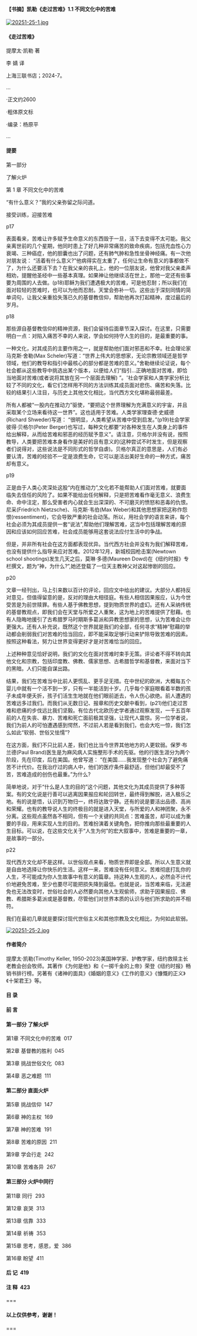 #### 【书摘】凯勒《走过苦难》1.1 不同文化中的苦难

[![20251-25-1.jpg](https://i.postimg.cc/RFmdxNCX/20251-25-1.jpg)](https://postimg.cc/7CB0gP22)

#### 《走过苦难》



提摩太·凯勒 著  


李 婧 译


上海三联书店；2024-7。



...

·正文约2600

·粗体原文标

·编录：杨原平

...



#### 提要


第一部分 

了解火炉



第 1 章 不同文化中的苦难





“有什么意义？”我的父亲弥留之际问道。





接受训练，迎接苦难



p17



表面看来，苦难让许多赋予生命意义的东西毁于一旦，活下去变得不太可能。我父亲离世前的几个星期，他同时患上了好几种非常痛苦的致命疾病，包括充血性心力衰竭、三种癌症，他的胆囊也出了问题，还有肺气肿和急性坐骨神经痛。有一次他对朋友说： “活着有什么意义?”他病得实在太重了，任何让生命有意义的事都做不了，为什么还要活下去？在我父亲的丧礼上，他的一位朋友说，他曾对我父亲柔声相劝，提醒他圣经中一些基本真理。如果神让他继续活在世上，那他一定还有些事要为周围的人去做。(p18)耶稣为我们遭遇极大的苦难，可是他忍耐；所以我们在面对较轻的苦难时，也可以为他而忍耐。天堂会弥补一切。这些出于深刻同情的简单词句，让我父亲重拾失落已久的基督教信仰，帮助他再次打起精神，度过最后的岁月。



p18



那些源自基督教信仰的精神资源，我们会留待后面章节深入探讨。在这里，只需要明白一点：对陷入痛苦不幸的人来说，学会如何持守人生的目的，是最重要的事。



一种文化，对其成员的主要作用之一，就是帮助他们面对邪恶和不幸。社会理论家马克斯·舍勒(Max Scheler)写道：“世界上伟大的思想家，无论宗教领域还是哲学领域，他们的教导和指引中最核心的部分都是苦难的意义。”舍勒继续论证说，每个社会都从这些教导中挑选出某个版本，以便给人们“指引…正确地面对苦难，即恰当地面对苦难(或者说将其放在另一个层面去理解) ”。'社会学家和人类学家分析比较了不同的文化，看它们怎样用不同的方法训练其成员面对悲伤、痛苦和失落。比较的结果引人注目，与历史上其他文化相比，当代西方文化堪称最弱最差。



所有人都被“一股内在推动力”驱使，“要把这个世界理解为充满意义的宇宙，并且采取某个立场来看待这一世界”。这也适用于苦难。人类学家理查德·史威德(Richard Shweder)写道： “很明显，人类希望从苦难中受到启发。”(p19)社会学家彼得·贝格尔(Peter Berger)也写过，每种文化都要“对各种发生在人类身上的事件给出解释，从而给苦难和邪恶的经历赋予意义”。请注意，贝格尔并没有说，按照教导，人类要把苦难本身看作是美好的且有意义的(这种尝试不时发生，但是观察者们说得对，这些说法是不同形式的哲学自虐)。贝格尔真正的意思是，人们有必要认清，苦难的经验不一定是浪费生命，它可以是活出美好生命的一种方式，痛苦却有意义。



p19



正是由于人类心灵深处这股“内在推动力”,文化若不能帮助人们面对苦难，就要面临失去信任的风险了。如果不能给出任何解释，只是把苦难看作毫无意义、浪费生命、命中注定，那么受害者内心就会生出深深的、不可磨灭的愤怒和恶毒的仇恨。尼采(Friedrich Nietzsche)、马克斯·韦伯(Max Weber)和其他思想家把这称作怨恨(ressentiment)，它会导致严重的社会动荡。所以，用社会学的语言来讲，每个社会必须为其成员提供一套“说法",帮助他们理解苦难，这当中包括理解苦难的原因和应该如何回应苦难，社会成员能够用这套说法应付生活中的争战。



但是，并非所有社会在这方面都表现优异。当代西方社会并没有为我们解释苦难，也没有提供什么指导来应对苦难。2012年12月，新城校园枪击案(Newtown school shootings)发生几天之后，莫琳·多德(Maureen Dowd)在《纽约时报》专栏撰文，题为“神，为什么?”,她还登载了一位天主教神父对这起惨剧的回应。



p20



文章一经刊出，马上引来数以百计的评论，回应文中给出的建议。大部分人都持反对意见，但值得留意的是，反对的理由大相径庭。有些人相信因果报应，认为今世受苦是为前世赎罪。有些人基于佛教思想，提到物质世界的虚幻。还有人采纳传统的基督教观点，即我们会在天堂与所爱之人重聚，这为地上的苦难提供了慰藉。也有人隐晦地援引了古希腊罗马时期斯多葛派和异教思想家的思想，认为苦难会让你更强大。还有人补充说，既然这个世界就是我们的全部，任何寻求“精神”慰藉的举动都会削弱我们对苦难的恰当回应，即不能采取足够行动来铲除导致苦难的因素。按照这种看法，努力让世界变得更好才是对苦难恰当的回应。



上述种种意见恰好说明，我们的文化在面对苦难时束手无策。评论者不得不转向其他文化和宗教，包括印度教、佛教、儒家思想、古希腊哲学和基督教，来面对当下的黑暗。人们只能自谋出路。



结果，我们在苦难当中比前人更慌乱、更手足无措。在中世纪的欧洲，大概每五个婴儿中就有一个活不到一岁，只有一半能活到十岁。几乎每个家庭眼看着半数的孩子未成年便夭折，孩子们活生生地就在他们眼前逝去，令人伤心欲绝。前人遭遇的苦难远多过我们。而我们从无数日记、报章和历史文献中看到，(p21)他们走过苦难和悲痛的步伐远比我们坚毅。有位古代北欧历史学者通过观察发现，一千五百年前的人在失丧、暴力、苦难和死亡面前极其坚强，让现代人震惊。另一位学者说，我们为前人的可怕遭遇感到愕然，不过前人若是看到我们，也会大吃一惊，我们怎么如此“软弱、世俗又怯懦”?



在这方面，我们不只比前人差，我们也比当今世界其他地方的人更软弱。保罗·布兰德(Paul Brand)医生是为麻风病人实施整形手术的先驱。他的行医生涯分为两个阶段，先在印度，后在美国。他曾写道： “在美国……我发现整个社会为了避免痛苦不计代价。在我治疗过的病人中，他们的医疗条件最舒适，但他们却最受不了苦，苦难造成的创伤也最重。”为什么?



简单地说，对于“什么是人生的目的”这个问题，其他文化为其成员提供了多种答案。有的文化说是行善可以逃离因果报应和轮回转世，最终得到解脱，进入极乐之地。有的说是悟，认识到万物归一，终将达致宁静。还有的说是要活出品德、高尚和荣耀。也有的教导说人生的终极目的就是进入天堂，与所爱的人和神团聚，永不分离。这些观点虽然各不相同，但有一个关键的共同点：苦难虽苦，却可以成为重要的手段，用来实现人生的目的。苦难扮演着关键角色，把你推向那些最重要的人生目标。可以说，在这些文化关于“人生为何”的宏大叙事中，苦难是重要的一章，是故事的一部分。



p22



现代西方文化却不是这样。以世俗观点来看，物质世界即是全部。所以人生意义就是自由地选择让你快乐的生活。这样一来，苦难没有任何意义。苦难彻底打乱你的人生，不可能成为你人生故事中有意义的篇章。持这种人生观的人，必然会不计代价地避免苦难，至少也要尽可能把损失降到最低。也就是说，当苦难来临，无法避免也无法改变时，世俗社会的人必然要向其他人生观偷师，求助于因果报应、佛教、希腊斯多葛派或是基督教，尽管他们对世界本质的认识与他们所求助的并不相符。



我们在最初几章就是要探讨现代世俗主义和其他宗教及文化相比，为何如此软弱。




[![20251-25-2.jpg](https://i.postimg.cc/BvHpzx3j/20251-25-2.jpg)](https://postimg.cc/676C24yK)


#### 作者简介



提摩太·凯勒(Timothy Keller, 1950-2023)美国神学家、护教学家，纽约救赎主长老教会创会牧师。其著作《为何是他》和《一掷千金的上帝》荣登《纽约时报》畅销书排行榜。另著有《诸神的面具》《婚姻的意义》《工作的意义》《慷慨的正义》《十架君王》等。





#### 目 录



#### 前 言



#### 第一部分 了解火炉



第1章 不同文化中的苦难  017





第2章 基督教的胜利  045





第3章 挑战世俗文化  083



第4章 恶之难题  111



#### 第二部分 直面火炉



第5章 挑战信仰  147



第6章 神的主权  169





第7章 神的苦难  191





第8章 苦难的原因  211





第9章 学会行走  242





第10章 苦难各异  267



#### 第三部分 火炉中同行



第11章 同行  293





第12章 哀哭  313





第13章 信靠  333





第14章 祈祷  353





第15章 思考，感恩，爱  386





第16章 盼望  411



#### 后 记  419





#### 注 释  423



===

#### 以上仅供参考，谢谢！

===
